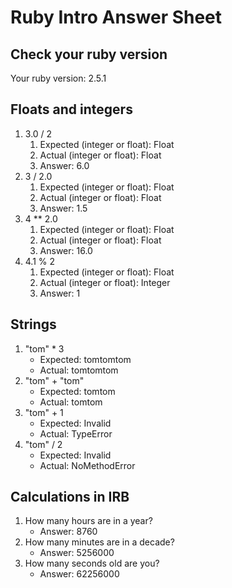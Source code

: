 # Ruby Intro Answer Sheet

## Check your ruby version
Your ruby version: 2.5.1

## Floats and integers 
1. 3.0 / 2
    1. Expected (integer or float): Float       
    2. Actual (integer or float): Float
    3. Answer: 6.0
2. 3 / 2.0
    1. Expected (integer or float): Float      
    2. Actual (integer or float): Float
    3. Answer: 1.5
3. 4 ** 2.0
    1. Expected (integer or float): Float       
    2. Actual (integer or float): Float
    3. Answer: 16.0
4. 4.1 % 2
    1. Expected (integer or float): Float       
    2. Actual (integer or float): Integer
    3. Answer: 1

## Strings
1. "tom" * 3
    * Expected: tomtomtom           
    * Actual: tomtomtom
2. "tom" + "tom"
    * Expected: tomtom           
    * Actual: tomtom
3. "tom" + 1
    * Expected: Invalid           
    * Actual: TypeError
4. "tom" / 2
    * Expected: Invalid            
    * Actual: NoMethodError

## Calculations in IRB
1. How many hours are in a year?
    * Answer: 8760
2. How many minutes are in a decade?
    * Answer: 5256000
3. How many seconds old are you?
    * Answer: 62256000